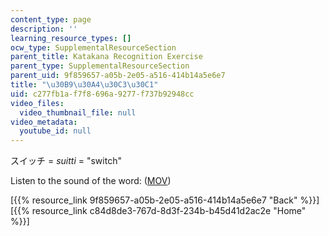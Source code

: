 ```yaml
---
content_type: page
description: ''
learning_resource_types: []
ocw_type: SupplementalResourceSection
parent_title: Katakana Recognition Exercise
parent_type: SupplementalResourceSection
parent_uid: 9f859657-a05b-2e05-a516-414b14a5e6e7
title: "\u30B9\u30A4\u30C3\u30C1"
uid: c277fb1a-f7f8-696a-9277-f737b92948cc
video_files:
  video_thumbnail_file: null
video_metadata:
  youtube_id: null
---
```


スイッチ = _suitti_ = "switch"

Listen to the sound of the word: ([MOV](http://www.archive.org/download/MITRES21F.01S10_KATAKANA_EXERCISES/word8.mov))

  
\[{{% resource_link 9f859657-a05b-2e05-a516-414b14a5e6e7 "Back" %}}\]  
\[{{% resource_link c84d8de3-767d-8d3f-234b-b45d41d2ac2e "Home" %}}\]